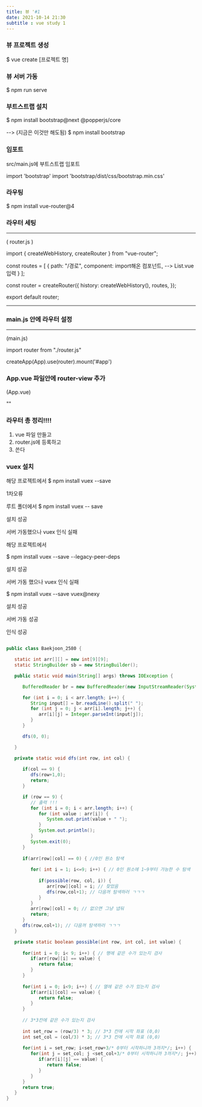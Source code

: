```yaml
---
title: 뷰 '#1 
date: 2021-10-14 21:30
subtitle : vue study 1
---
```


### 뷰 프로젝트 생성

$ vue create [프로젝트 명]

### 뷰 서버 가동

$ npm run serve

### 부트스트랩 설치

$ npm install bootstrap@next @popperjs/core

--> 
(지금은 이것만 해도됨)
$ npm install bootstrap 

### 임포트

src/main.js에 부트스트랩 임포트

import 'bootstrap'
import 'bootstrap/dist/css/bootstrap.min.css'

### 라우팅

$ npm install vue-router@4

### 라우터 세팅

-------

( router.js )

import { createWebHistory, createRouter } from "vue-router";

const routes = [
  {
    path: "/경로",
    component: import해온 컴포넌트, --> List.vue 입력
  }
];

const router = createRouter({
  history: createWebHistory(),
  routes,
});

export default router; 

--------

### main.js 안에 라우터 설정 


-----

(main.js)

import router from "./router.js"

createApp(App).use(router).mount('#app')


### App.vue 파일안에 router-view 추가

(App.vue)

"<router-view></router-view>"



### 라우터 총 정리!!!!

1. vue 파일 만들고
2. router.js에 등록하고
3. 쓴다


### vuex 설치

해당 프로젝트에서
$ npm install vuex --save

1차오류


루트 폴더에서
$ npm install vuex -- save


설치 성공

서버 가동했으나 vuex 인식 실패

해당 프로젝트에서

$ npm install vuex --save --legacy-peer-deps 

설치 성공

서버 가동 했으나 vuex 인식 실패

$ npm install vuex --save vuex@nexy

설치 성공

서버 가동 성공

인식 성공

```java

public class Baekjoon_2580 {

   static int arr[][] = new int[9][9];
   static StringBuilder sb = new StringBuilder();

   public static void main(String[] args) throws IOException {

      BufferedReader br = new BufferedReader(new InputStreamReader(System.in));

      for (int i = 0; i < arr.length; i++) {
         String input[] = br.readLine().split(" ");
         for (int j = 0; j < arr[i].length; j++) {
            arr[i][j] = Integer.parseInt(input[j]);
         }
      }

      dfs(0, 0);

   }

   private static void dfs(int row, int col) {
      
      if(col == 9) {
         dfs(row+1,0);
         return;
      }

      if (row == 9) {
         // 출력 !!!
         for (int i = 0; i < arr.length; i++) {
            for (int value : arr[i]) {
               System.out.print(value + " ");
            }
            System.out.println();
         }
         System.exit(0);
      }
      
      if(arr[row][col] == 0) { //0인 원소 탐색
         
         for( int i = 1; i<=9; i++) { // 0인 원소에 1~9부터 가능한 수 탐색
            
            if(possible(row, col, i)) {
               arr[row][col] = i; // 찾았음
               dfs(row,col+1); // 다음꺼 탐색하러 ㄱㄱㄱ
            }
         }
         arr[row][col] = 0; // 없으면 그냥 냅둬
         return;
      }
      dfs(row,col+1); // 다음꺼 탐색하러 ㄱㄱㄱ
   }

   private static boolean possible(int row, int col, int value) {
      
      for(int i = 0; i< 9; i++) { // 행에 같은 수가 있는지 검사
         if(arr[row][i] == value) {
            return false;
         }
      }
      
      for(int i = 0; i<9; i++) { // 열에 같은 수가 있는지 검사
         if(arr[i][col] == value) {
            return false;
         }
      }
      
      // 3*3칸에 같은 수가 있는지 검사
      
      int set_row = (row/3) * 3; // 3*3 칸에 시작 좌표 (0,0)
      int set_col = (col/3) * 3; // 3*3 칸에 시작 좌표 (0,0)
      
      for(int i = set_row; i<set_row+3/* 0부터 시작하니까 3까지*/; i++) {
         for(int j = set_col; j <set_col+3/* 0부터 시작하니까 3까지*/; j++) {
            if(arr[i][j] == value) {
               return false;
            }
         }
      }
      return true;
   }
}

```